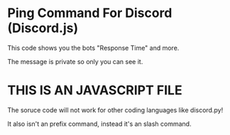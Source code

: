 # Ping Command For Discord (Discord.js)


This code shows you the bots "Response Time" and more. 

The message is private so only you can see it.


# THIS IS AN JAVASCRIPT FILE

The soruce code will not work for other coding languages like discord.py!

It also isn't an prefix command, instead it's an slash command. 

